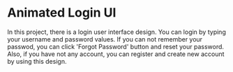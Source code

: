 # Animated Login UI
In this project, there is a login user interface design. You can login by typing your username and password values. If you can not remember your passwod, you can click 'Forgot Password' button and reset your password. Also, if you have not any account, you can register and create new account by using this design. 
